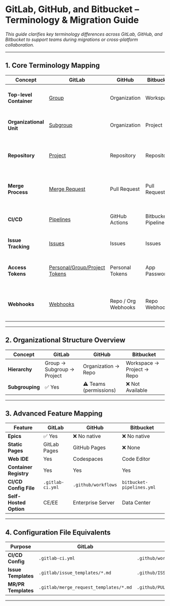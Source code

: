 # GitLab, GitHub, and Bitbucket – Terminology & Migration Guide

*This guide clarifies key terminology differences across GitLab, GitHub, and Bitbucket to support teams during migrations or cross-platform collaboration.*

---

## 1. Core Terminology Mapping

| **Concept**           | **GitLab**                                                           | **GitHub**        | **Bitbucket**     | **Notes**                                        |
|-----------------------|----------------------------------------------------------------------|-------------------|-------------------|--------------------------------------------------|
| **Top-level Container**| [Group](https://docs.gitlab.com/user/group/)                         | Organization      | Workspace         | Workspace ≈ Organization ≈ Group                 |
| **Organizational Unit**| [Subgroup](https://docs.gitlab.com/user/group/subgroups/)             | Organization      | Project           | Bitbucket *Project* ≈ GitLab *Group*             |
| **Repository**        | [Project](https://docs.gitlab.com/user/project/)                      | Repository        | Repository        | GitLab *Project* = Repo + CI/CD + Issues, etc.   |
| **Merge Process**     | [Merge Request](https://docs.gitlab.com/user/project/merge_requests/)  | Pull Request      | Pull Request      | Same function, different name in GitLab          |
| **CI/CD**             | [Pipelines](https://docs.gitlab.com/ci/pipelines/)                    | GitHub Actions    | Bitbucket Pipelines| YAML-based, but syntax varies                    |
| **Issue Tracking**    | [Issues](https://docs.gitlab.com/user/project/issues/)                 | Issues            | Issues            | Consistent across platforms                      |
| **Access Tokens**     | [Personal/Group/Project Tokens](https://docs.gitlab.com/security/tokens/)| Personal Tokens | App Passwords     | GitLab offers more granular token scopes         |
| **Webhooks**          | [Webhooks](https://docs.gitlab.com/user/project/integrations/webhooks/)| Repo / Org Webhooks| Repo Webhooks    | GitLab & GitHub offer broader webhook levels     |

---

## 2. Organizational Structure Overview

| **Concept**         | **GitLab**              | **GitHub**             | **Bitbucket**               |
|---------------------|-------------------------|------------------------|-----------------------------|
| **Hierarchy**        | Group → Subgroup → Project | Organization → Repo  | Workspace → Project → Repo  |
| **Subgrouping**      | ✅ Yes                  | ⚠️ Teams (permissions) | ❌ Not Available             |

---

## 3. Advanced Feature Mapping

| Feature              | GitLab        | GitHub        | Bitbucket     |
|----------------------|---------------|---------------|---------------|
| **Epics**            | ✅ Yes        | ❌ No native  | ❌ No native  |
| **Static Pages**     | GitLab Pages  | GitHub Pages  | ❌ None       |
| **Web IDE**          | Yes           | Codespaces    | Code Editor   |
| **Container Registry**| Yes          | Yes           | Yes           |
| **CI/CD Config File**| `.gitlab-ci.yml` | `.github/workflows` | `bitbucket-pipelines.yml` |
| **Self-Hosted Option**| CE/EE        | Enterprise Server | Data Center  |

---

## 4. Configuration File Equivalents

| Purpose           | GitLab                   | GitHub                   | Bitbucket               |
|-------------------|--------------------------|--------------------------|-------------------------|
| **CI/CD Config**  | `.gitlab-ci.yml`         | `.github/workflows/*.yml`| `bitbucket-pipelines.yml`|
| **Issue Templates**| `.gitlab/issue_templates/*.md` | `.github/ISSUE_TEMPLATE/*.md` | No standard path     |
| **MR/PR Templates**| `.gitlab/merge_request_templates/*.md` | `.github/PULL_REQUEST_TEMPLATE.md` | No standard path  |

---
